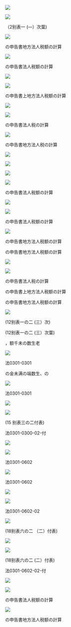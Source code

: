 ![](https://www.nta.go.jp/tmp/adcc16ba-4820-4c32-8829-3f279d526030/images/c872dbd20bfcf399cb3c277a34fbd0797c2fdb0d0d0e69c9142d26695b60fdfd.jpg)

![](https://www.nta.go.jp/tmp/adcc16ba-4820-4c32-8829-3f279d526030/images/99bd6b60c31b200f2ce0ed14b5b8ed4b464feed9e1d267c1266962649612bbe3.jpg)

（2别表一 (—）次葉)

![](https://www.nta.go.jp/tmp/adcc16ba-4820-4c32-8829-3f279d526030/images/99095bf0979ee797d28c913a43eb68e5294f08c5c8774308caba439e8aefcb5c.jpg)

の申告書地方法人税额の計算

![](https://www.nta.go.jp/tmp/adcc16ba-4820-4c32-8829-3f279d526030/images/491810c6e868b0de7891c58d4b85300f9b6f4dab4f8974f972303586acfb19fd.jpg)

の申告書法人税额の計算

![](https://www.nta.go.jp/tmp/adcc16ba-4820-4c32-8829-3f279d526030/images/269ed1a9b3de5dde325435129da57aca92072ffb882d5880e44009d7e35e913f.jpg)

![](https://www.nta.go.jp/tmp/adcc16ba-4820-4c32-8829-3f279d526030/images/001709471b8237b4c4b624699d2df8f73a561009f913732599fa7df858c279dc.jpg)

の申告書上地方法人税额の計算

![](https://www.nta.go.jp/tmp/adcc16ba-4820-4c32-8829-3f279d526030/images/2f6af4f35a8f266080a93d83f478d6b02ba5f942527e8750b596211b73676e96.jpg)

![](https://www.nta.go.jp/tmp/adcc16ba-4820-4c32-8829-3f279d526030/images/a2f2f046b26b6709d421d5917adfe4000353af8039a83a01c63644c4c90399c0.jpg)

の申告書法人税の計算

![](https://www.nta.go.jp/tmp/adcc16ba-4820-4c32-8829-3f279d526030/images/86ffa0de6b582f68205c218cd39622148943667bd948194829dd1e32e23c3706.jpg)

の申告書地方法人税の計算

![](https://www.nta.go.jp/tmp/adcc16ba-4820-4c32-8829-3f279d526030/images/0b12ab09215d5dc0de675867dd46a9d000e1e34ff740bf18d174da6fbe23ba69.jpg)

![](https://www.nta.go.jp/tmp/adcc16ba-4820-4c32-8829-3f279d526030/images/9c231b60b0285d05dcb50acda1e7f79aead75f212df5a9667415030f1e9db22a.jpg)

![](https://www.nta.go.jp/tmp/adcc16ba-4820-4c32-8829-3f279d526030/images/979b9336d5be466ccbe7dd67aa76a48866c96c91ca6dd5372a7c3fdcbd2966c4.jpg)

![](https://www.nta.go.jp/tmp/adcc16ba-4820-4c32-8829-3f279d526030/images/c2eb0295b3e5b9d6ebda30c3beb1c873201e8305d80d6a103464f9e4f326f0dc.jpg)

の申告書法人税额の計算

![](https://www.nta.go.jp/tmp/adcc16ba-4820-4c32-8829-3f279d526030/images/2add4011ae0eed27dd7f244a031faba4ddb70ec2ec41b8b85cb5f5761247b2aa.jpg)

![](https://www.nta.go.jp/tmp/adcc16ba-4820-4c32-8829-3f279d526030/images/25323014f89bf023bf9fd460c314074c9a27aa58fafacfe3bc7d383878068cf2.jpg)

の申告書法人税额の計算

![](https://www.nta.go.jp/tmp/adcc16ba-4820-4c32-8829-3f279d526030/images/026ed29db1642d9b682de4621fd8f0f09480ecf7c472e35f73c9861eae9975fd.jpg)

の申告書地方法人税额の計算

の申告書地方法人税额の計算

![](https://www.nta.go.jp/tmp/adcc16ba-4820-4c32-8829-3f279d526030/images/1b40f8fcb5781b7d4ad1dd6f470dbbdc86754e89a20a82ceaf84130072d1a2f1.jpg)

![](https://www.nta.go.jp/tmp/adcc16ba-4820-4c32-8829-3f279d526030/images/a00f64b8239d9a2bfa6cd8e350015e9fe5c719190174bb29322435001744ca9d.jpg)

の申告書法人税の計算

の申告書上地方法人税额の計算

の申告書地方法人税额の計算

![](https://www.nta.go.jp/tmp/adcc16ba-4820-4c32-8829-3f279d526030/images/e38e8f4e7220f5a8c968db8f83e95e71eceb19c8c7b2e1d9f34bef36aa7a5df7.jpg)

(12别表一の二 (三）次)

(12别表一の二 (三）次葉)

，额千未の数生老

![](https://www.nta.go.jp/tmp/adcc16ba-4820-4c32-8829-3f279d526030/images/9bfe85590e431b3ec29024915c2c9607ad17f1c96f2616d2a0f6744c4809bdbe.jpg)

法0301-0301

の金未满の端数生、の

![](https://www.nta.go.jp/tmp/adcc16ba-4820-4c32-8829-3f279d526030/images/9672a04b847e972e81e1db1ce95db02bc71dd00f88cd03fa87e0db02239576be.jpg)

法0301-0301

![](https://www.nta.go.jp/tmp/adcc16ba-4820-4c32-8829-3f279d526030/images/42b81df03cd45b5dbd2f0da3d4aeb04a809031c818b6e52dc48456cccb9a0bc7.jpg)

![](https://www.nta.go.jp/tmp/adcc16ba-4820-4c32-8829-3f279d526030/images/bd444755bc42a00b08e9d090bd1e2424d45e14941da9cd61bca191c8a7cdc30b.jpg)

(15 别表三の二付表)

法0301-0300-02-付

![](https://www.nta.go.jp/tmp/adcc16ba-4820-4c32-8829-3f279d526030/images/96639aa7d07d564a8a7f122b69b6e553d658f6e9c3c5cf1aca8708187db7e346.jpg)

![](https://www.nta.go.jp/tmp/adcc16ba-4820-4c32-8829-3f279d526030/images/04f9c2f6e16f3f1aa313a4230d4e0f5d6f97118d1c87843e6d04da473ef54f25.jpg)

法0301-0602

![](https://www.nta.go.jp/tmp/adcc16ba-4820-4c32-8829-3f279d526030/images/00ca2d78c1340db75327c8cee7dadb0ed997c99b0f91f4c3b88c0a677a34d8f4.jpg)

法0301-0602

![](https://www.nta.go.jp/tmp/adcc16ba-4820-4c32-8829-3f279d526030/images/a70e5f7dbba5262b3a7070b4dd521aab6b5329e79a314e0b52bf08dee67ceec9.jpg)

![](https://www.nta.go.jp/tmp/adcc16ba-4820-4c32-8829-3f279d526030/images/580a4999222c6f1d4aca19c67b37f67d231c118b8b69fb4a7b605db3fccc05d6.jpg)

法0301-0602-02

![](https://www.nta.go.jp/tmp/adcc16ba-4820-4c32-8829-3f279d526030/images/c9ecb1cee6970e9aa954558a393a8890eb0fa00ef0739b84f8f67083560da3d9.jpg)

(18别表六の二 （二）付表)

![](https://www.nta.go.jp/tmp/adcc16ba-4820-4c32-8829-3f279d526030/images/e574026a1ca7c3fbeb1a1f301935af256d0503b299ed477ad239d4eb2ae2c423.jpg)

![](https://www.nta.go.jp/tmp/adcc16ba-4820-4c32-8829-3f279d526030/images/af06f169d5bbbe8ae50c794114d6e271828854e35f61b3415956ddff87a8c2a2.jpg)

(18别表六の二 (二）付表)

法0301-0602-02-付

![](https://www.nta.go.jp/tmp/adcc16ba-4820-4c32-8829-3f279d526030/images/b33e1b2de581c55cf39a889fb21d1fdab98da3c50d99f2284db71eee5232df69.jpg)

![](https://www.nta.go.jp/tmp/adcc16ba-4820-4c32-8829-3f279d526030/images/925f80c9057378c340a0f73681f03c86c23c999fbbeb2598713b07b2c9a54244.jpg)

の申告書法人税额の計算

![](https://www.nta.go.jp/tmp/adcc16ba-4820-4c32-8829-3f279d526030/images/92684d77e0581b9371de0612326910da0945bd8168370173aca3f1b70170cbe7.jpg)

の申告書地方法人税额の計算